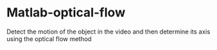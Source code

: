 # Matlab-optical-flow
Detect the motion of the object in the video and then determine its axis using the optical flow method
